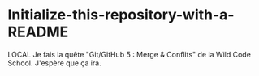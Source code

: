 # Initialize-this-repository-with-a-README
LOCAL
Je fais la quête "Git/GitHub 5 : Merge & Conflits" de la Wild Code School. J'espère que ça ira.

